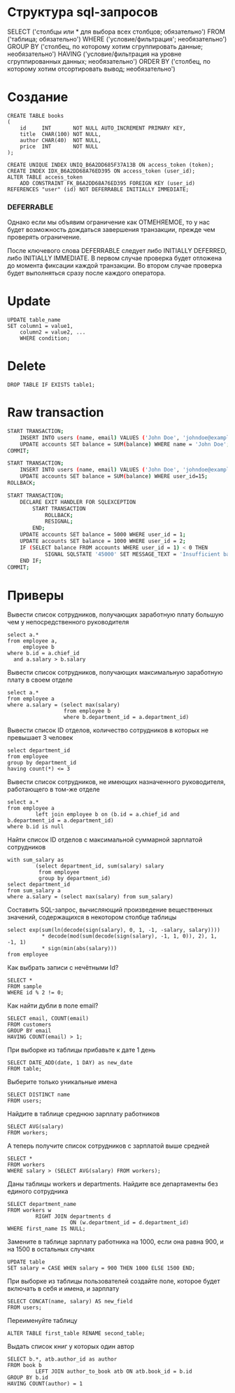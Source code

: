 # Структура sql-запросов

SELECT ('столбцы или * для выбора всех столбцов; обязательно')
FROM ('таблица; обязательно')
WHERE ('условие/фильтрация'; необязательно')
GROUP BY ('столбец, по которому хотим сгруппировать данные; необязательно')
HAVING ('условие/фильтрация на уровне сгруппированных данных; необязательно')
ORDER BY ('столбец, по которому хотим отсортировать вывод; необязательно')

# Создание

```mysql
CREATE TABLE books
(
    id     INT       NOT NULL AUTO_INCREMENT PRIMARY KEY,
    title  CHAR(100) NOT NULL,
    author CHAR(40)  NOT NULL,
    price  INT       NOT NULL
);

CREATE UNIQUE INDEX UNIQ_B6A2DD685F37A13B ON access_token (token);
CREATE INDEX IDX_B6A2DD68A76ED395 ON access_token (user_id);
ALTER TABLE access_token
    ADD CONSTRAINT FK_B6A2DD68A76ED395 FOREIGN KEY (user_id) REFERENCES "user" (id) NOT DEFERRABLE INITIALLY IMMEDIATE;
```

### DEFERRABLE

Однако если мы объявим ограничение как ОТМЕНЯЕМОЕ, то у нас будет возможность дождаться завершения транзакции, прежде чем проверять ограничение.

После ключевого слова DEFERRABLE следует либо INITIALLY DEFERRED, либо INITIALLY IMMEDIATE. В первом случае проверка будет отложена до момента фиксации каждой транзакции. Во втором случае проверка будет выполняться сразу после каждого
оператора.

# Update

```mysql
UPDATE table_name
SET column1 = value1,
    column2 = value2, ...
    WHERE condition;
```

# Delete

```mysql
DROP TABLE IF EXISTS table1;
```

# Raw transaction

```bash
START TRANSACTION;
    INSERT INTO users (name, email) VALUES ('John Doe', 'johndoe@example.com');
    UPDATE accounts SET balance = SUM(balance) WHERE name = 'John Doe';
COMMIT;

START TRANSACTION;
    INSERT INTO users (name, email) VALUES ('John Doe', 'johndoe@example.com');
    UPDATE accounts SET balance = SUM(balance) WHERE user_id=15;
ROLLBACK;

START TRANSACTION;
    DECLARE EXIT HANDLER FOR SQLEXCEPTION
        START TRANSACTION
            ROLLBACK;
            RESIGNAL;
        END;
    UPDATE accounts SET balance = 5000 WHERE user_id = 1;
    UPDATE accounts SET balance = 1000 WHERE user_id = 2;
    IF (SELECT balance FROM accounts WHERE user_id = 1) < 0 THEN
            SIGNAL SQLSTATE '45000' SET MESSAGE_TEXT = 'Insufficient balance';
    END IF;
COMMIT;
```

# Приверы

Вывести список сотрудников, получающих заработную плату большую чем у непосредственного руководителя

```mysql
select a.*
from employee a,
     employee b
where b.id = a.chief_id
  and a.salary > b.salary
```

Вывести список сотрудников, получающих максимальную заработную плату в своем отделе

```mysql
select a.*
from employee a
where a.salary = (select max(salary)
                  from employee b
                  where b.department_id = a.department_id)
```

Вывести список ID отделов, количество сотрудников в которых не превышает 3 человек

```mysql
select department_id
from employee
group by department_id
having count(*) <= 3
```

Вывести список сотрудников, не имеющих назначенного руководителя, работающего в том-же отделе

```mysql
select a.*
from employee a
         left join employee b on (b.id = a.chief_id and b.department_id = a.department_id)
where b.id is null
```

Найти список ID отделов с максимальной суммарной зарплатой сотрудников

```mysql
with sum_salary as
         (select department_id, sum(salary) salary
          from employee
          group by department_id)
select department_id
from sum_salary a
where a.salary = (select max(salary) from sum_salary) 
```

Составить SQL-запрос, вычисляющий произведение вещественных значений, содержащихся в некотором столбце таблицы

```mysql
select exp(sum(ln(decode(sign(salary), 0, 1, -1, -salary, salary))))
           * decode(mod(sum(decode(sign(salary), -1, 1, 0)), 2), 1, -1, 1)
           * sign(min(abs(salary)))
from employee
```

Как выбрать записи с нечётными Id?

```mysql
SELECT *
FROM sample
WHERE id % 2 != 0;
```

Как найти дубли в поле email?

```mysql
SELECT email, COUNT(email)
FROM customers
GROUP BY email
HAVING COUNT(email) > 1;
```

При выборке из таблицы прибавьте к дате 1 день

```mysql
SELECT DATE_ADD(date, 1 DAY) as new_date
FROM table;
```

Выберите только уникальные имена

```mysql
SELECT DISTINCT name
FROM users;
```

Найдите в таблице среднюю зарплату работников

```mysql
SELECT AVG(salary)
FROM workers;
```

А теперь получите список сотрудников с зарплатой выше средней

```mysql
SELECT *
FROM workers
WHERE salary > (SELECT AVG(salary) FROM workers);
```

Даны таблицы workers и departments. Найдите все департаменты без единого сотрудника

```mysql
SELECT department_name
FROM workers w
         RIGHT JOIN departments d
                    ON (w.department_id = d.department_id)
WHERE first_name IS NULL;
```

Замените в таблице зарплату работника на 1000, если она равна 900, и на 1500 в остальных случаях

```mysql
UPDATE table
SET salary = CASE WHEN salary = 900 THEN 1000 ELSE 1500 END;
```

При выборке из таблицы пользователей создайте поле, которое будет включать в себя и имена, и зарплату

```mysql
SELECT CONCAT(name, salary) AS new_field
FROM users;
```

Переименуйте таблицу

```mysql
ALTER TABLE first_table RENAME second_table;
```

Выдать список книг у которых один автор

```mysql
SELECT b.*, atb.author_id as author
FROM book b
         LEFT JOIN author_to_book atb ON atb.book_id = b.id
GROUP BY b.id
HAVING COUNT(author) = 1
```
